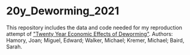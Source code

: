 # 20y_Deworming_2021
This repository includes the data and code needed for my reproduction attempt of ["Twenty Year Economic Effects of Deworming"](https://www.pnas.org/content/118/14/e2023185118.short?rss=1). Authors: Hamory, Joan; Miguel, Edward; Walker, Michael; Kremer, Michael; Baird, Sarah. 
